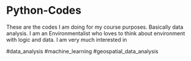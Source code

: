 # Python-Codes

These are the codes I am doing for my course purposes. Basically data analysis. I am an Environmentalist who loves to think about environment with logic and data. I am very much interested in 

#data_analysis
#machine_learning
#geospatial_data_analysis

